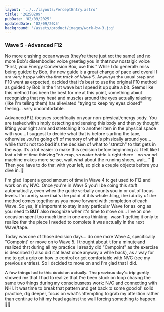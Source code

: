 ```yaml
---
layout: '../../layouts/PerceptEntry.astro'
title: '20250209'
pubDate: '02/09/2025'
updatedDate: '02/09/2025'
background: '/assets/product/images/work-bw-3.jpg'
---
```


### Wave 5 - Advanced F12

No more crashing ocean waves (they're there just not the same) and no more Bob's disembodied voice greeting you in that now nostalgic voice "First, your Energy Conversion Box, use this." While I do generally miss being guided by Bob, the new guide is a great change of pace and overall I am very happy with the first track of Wave 5. Anyways the usual prep and F10 went as expected, decided that it's best to use the original F10 method as guided by Bob in the first wave but I speed it up quite a bit. Seems like this method has been the best for me at this point, something about recognizing that my head and muscles around the eyes actually relaxing (like I'm telling them) has alleviated "trying to keep my eyes closed" feeling... very uncomfortable. 

Advanced F12 focuses specifically on your non-physical/energy body. You are tasked with simply detecting and sensing this body and then by thought lifting your right arm and stretching it to another item in the physical space with you... I suggest to decide what that is before starting the tape, otherwise you're going off of memory of what's physically around you... while that's not too bad it's the decision of what to "stretch" to that gets in the way. It's a lot easier to make this decision before beginning as I felt like I lost a bit of time thinking "oh crap, so water bottle is right there... no sound machine makes more sense, wait what about the running shoes, wait..." 👟 Then you have to do that with your left, so pick a couple objects before you dive in. 🤿

I'm glad I spent a good amount of time in Wave 4 to get used to F12 and work on my NVC. Once you're in Wave 5 you'll be doing this stuff automatically, even when the guide verbally counts you in or out of focus levels. I'm pretty sure that's the point of this whole thing, the totality of the method comes together as you move forward with completion of each Wave. So yes, it's important to stay in any particular Wave for as long as you need to **BUT** also recognize when it's time to move on... I've on one occasion spent too much time in one area thinking I wasn't getting it only to realize that the piece I needed to complete it was actually in the next Wave/tape. 

Today was one of those decision days... do one more Wave 4, specifically "Compoint" or move on to Wave 5. I thought about it for a minute and realized that during all my practice I already did "Compoint" as the exercise is described (I also did it at least once anyway a while back), as a way for me to get a grip on how to control or get comfortable with NVC (see my previous entries). So I decided to move on and I'm glad that I did. 

A few things led to this decision actually. The previous day's trip gently showed me that I had to realize that I've been stuck on loop chasing the same two things during my consciousness work: NVC and connecting with NHI. It was time to break that pattern and get back to some good ol' solid practice, dig deeper, focus on what's attempting to grab my attention rather than continue to hit my head against the wall forcing something to happen. 👍🏻